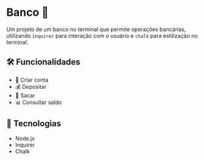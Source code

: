 # Banco 🏦  

Um projeto de um banco no terminal que permite operações bancárias, utilizando `inquirer` para interação com o usuário e `chalk` para estilização no terminal.  

## 🛠️ Funcionalidades  
- 📄 Criar conta  
- 💰 Depositar  
- 💸 Sacar  
- 📊 Consultar saldo  

## 🚀 Tecnologias  
- Node.js  
- Inquirer  
- Chalk  
